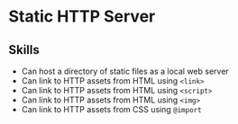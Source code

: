 # Static HTTP Server

## Skills

- Can host a directory of static files as a local web server
- Can link to HTTP assets from HTML using `<link>`
- Can link to HTTP assets from HTML using `<script>`
- Can link to HTTP assets from HTML using `<img>`
- Can link to HTTP assets from CSS using `@import`
